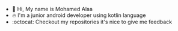- 👋 Hi, My name is Mohamed Alaa
- :fire:  I'm a junior android developer using kotlin language
- :octocat: Checkout my repositories it's nice to give me feedback

<!---
mohamedalaa4j/mohamedalaa4j is a ✨ special ✨ repository because its `README.md` (this file) appears on your GitHub profile.
You can click the Preview link to take a look at your changes.
--->
